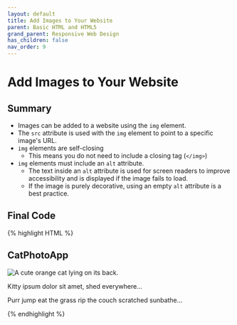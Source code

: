 ```yaml
---
layout: default
title: Add Images to Your Website
parent: Basic HTML and HTML5
grand_parent: Responsive Web Design
has_children: false
nav_order: 9
---
```

# Add Images to Your Website
## Summary
- Images can be added to a website using the `img` element.
- The `src` attribute is used with the `img` element to point to a specific image's URL.
- `img` elements are self-closing
  - This means you do not need to include a closing tag (`</img>`)
- `img` elements must include an `alt` attribute.
  - The text inside an `alt` attribute is used for screen readers to improve accessibility and is displayed if the image fails to load.
  - If the image is purely decorative, using an empty `alt` attribute is a best practice.

## Final Code

{% highlight HTML %}
<h2>CatPhotoApp</h2>
<main>
  <img src="https://www.bit.ly/fcc-relaxing-cat" alt="A cute orange cat lying on its back.">
  <p>Kitty ipsum dolor sit amet, shed everywhere...</p>
  <p>Purr jump eat the grass rip the couch scratched sunbathe...</p>
</main>
{% endhighlight %}